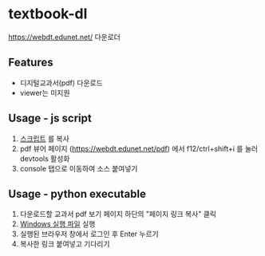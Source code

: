 
# textbook-dl

https://webdt.edunet.net/ 다운로더



## Features

- 디지털교과서(pdf) 다운로드
- viewer는 미지원


## Usage - js script

1. [스크립트](https://raw.githubusercontent.com/yeorinhieut/textbook-dl/main/index.js) 를 복사
2. pdf 뷰어 페이지 (https://webdt.edunet.net/pdf) 에서 f12/ctrl+shift+i 를 눌러 devtools 활성화
3. console 탭으로 이동하여 소스 붙여넣기

## Usage - python executable

1. 다운로드할 교과서 pdf 보기 페이지 하단의 "페이지 링크 복사" 클릭
2. [Windows 실행 파일](https://github.com/yeorinhieut/textbook-dl/releases/download/v1.0/textbook-dl_windows_x64.zip) 실행
3. 실행된 브라우저 창에서 로그인 후 Enter 누르기
4. 복사한 링크 붙여넣고 기다리기
